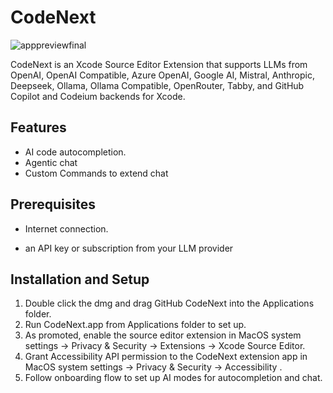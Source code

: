 # CodeNext
![apppreviewfinal](https://github.com/user-attachments/assets/c17c5829-c36d-44df-93e0-0ecf26d2f491)

CodeNext is an Xcode Source Editor Extension that supports LLMs from OpenAI, OpenAI Compatible, Azure OpenAI, Google AI, Mistral, Anthropic, Deepseek, Ollama, Ollama Compatible, OpenRouter, Tabby, and GitHub Copilot and Codeium backends for Xcode.

## Features

- AI code autocompletion.
- Agentic chat
- Custom Commands to extend chat

## Prerequisites

- Internet connection.

- an API key or subscription from your LLM provider

## Installation and Setup

1. Double click the dmg and drag GitHub CodeNext into the Applications folder.
2. Run CodeNext.app from Applications folder to set up.
3. As promoted, enable the source editor extension in MacOS system settings -> Privacy & Security -> Extensions -> Xcode Source Editor.
4. Grant Accessibility API permission to the CodeNext extension app in MacOS system settings -> Privacy & Security -> Accessibility .
5. Follow onboarding flow to set up AI modes for autocompletion and chat.


